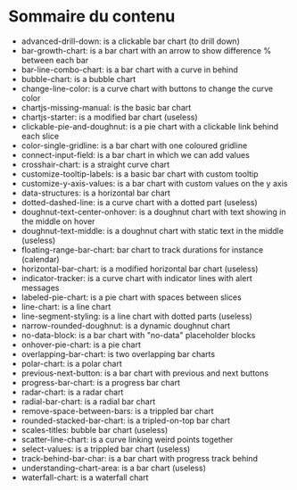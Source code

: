 # Sommaire du contenu

- advanced-drill-down: is a clickable bar chart (to drill down)
- bar-growth-chart: is a bar chart with an arrow to show difference % between each bar
- bar-line-combo-chart: is a bar chart with a curve in behind
- bubble-chart: is a bubble chart
- change-line-color: is a curve chart with buttons to change the curve color
- chartjs-missing-manual: is the basic bar chart
- chartjs-starter: is a modified bar chart (useless)
- clickable-pie-and-doughnut: is a pie chart with a clickable link behind each slice
- color-single-gridline: is a bar chart with one coloured gridline
- connect-input-field: is a bar chart in which we can add values
- crosshair-chart: is a straight curve chart
- customize-tooltip-labels: is a basic bar chart with custom tooltip
- customize-y-axis-values: is a bar chart with custom values on the y axis
- data-structures: is a horizontal bar chart
- dotted-dashed-line: is a curve chart with a dotted part (useless)
- doughnut-text-center-onhover: is a doughnut chart with text showing in the middle on hover
- doughnut-text-middle: is a doughnut chart with static text in the middle (useless)
- floating-range-bar-chart: bar chart to track durations for instance (calendar)
- horizontal-bar-chart: is a modified horizontal bar chart (useless)
- indicator-tracker: is a curve chart with indicator lines with alert messages
- labeled-pie-chart: is a pie chart with spaces between slices
- line-chart: is a line chart
- line-segment-styling: is a line chart with dotted parts (useless)
- narrow-rounded-doughnut: is a dynamic doughnut chart
- no-data-block: is a bar chart with "no-data" placeholder blocks
- onhover-pie-chart: is a pie chart
- overlapping-bar-chart: is two overlapping bar charts
- polar-chart: is a polar chart
- previous-next-button: is a bar chart with previous and next buttons
- progress-bar-chart: is a progress bar chart
- radar-chart: is a radar chart
- radial-bar-chart: is a radial bar chart
- remove-space-between-bars: is a trippled bar chart
- rounded-stacked-bar-chart: is a tripled-on-top bar chart
- scales-titles: bubble bar chart (useless)
- scatter-line-chart: is a curve linking weird points together
- select-values: is a trippled bar chart (useless)
- track-behind-bar-char: is a bar chart with progress track behind
- understanding-chart-area: is a bar chart (useless)
- waterfall-chart: is a waterfall chart
